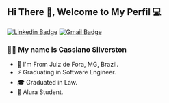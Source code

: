 ## Hi There 👋, Welcome to My Perfil 💻

[![Linkedin Badge](https://img.shields.io/badge/-LinkedIn-blue?style=for-the-badge&logo=Linkedin&logoColor=white&link=https://www.linkedin.com/in/leonardo-luis-de-vargas/)](https://www.linkedin.com/in/cassiano-silverston/)
[![Gmail Badge](https://img.shields.io/badge/-Gmail-c14438?style=for-the-badge&logo=Gmail&logoColor=white&link=mailto:leu1607@gmail.com)](mailto:cassiano.silverston@gmail.com)

### 👨‍🚀 My name is Cassiano Silverston 

- :round_pushpin: I'm From Juiz de Fora, MG, Brazil.
- ⚡ Graduating in Software Engineer.
- 🎓 Graduated in Law.
- 🌠 Alura Student.
